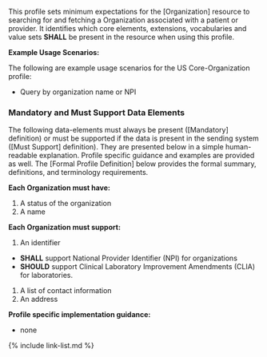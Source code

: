 
This profile sets minimum expectations for the [Organization] resource to searching for and fetching a Organization associated with a patient or provider. It identifies which core elements, extensions, vocabularies and value sets **SHALL** be present in the resource when using this profile.

**Example Usage Scenarios:**

The following are example usage scenarios for the US Core-Organization profile:

-   Query by organization name or NPI


### Mandatory and Must Support Data Elements


The following data-elements must always be present ([Mandatory] definition) or must be supported if the data is present in the sending system ([Must Support] definition). They are presented below in a simple human-readable explanation.  Profile specific guidance and examples are provided as well.  The [Formal Profile Definition] below provides the  formal summary, definitions, and  terminology requirements.  

**Each Organization must have:**

1.  A status of the organization
1.  A name


**Each Organization must support:**

1.  An identifier
   - **SHALL** support National Provider Identifier (NPI) for organizations
   - **SHOULD** support Clinical Laboratory Improvement Amendments (CLIA) for laboratories.
1.  A list of contact information
1.  An address

**Profile specific implementation guidance:**

- none

{% include link-list.md %}

